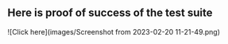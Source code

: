 ## Here is proof of success of the test suite
![Click here](images/Screenshot from 2023-02-20 11-21-49.png)

